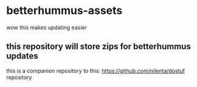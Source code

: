 # betterhummus-assets
wow this makes updating easier

## this repository will store zips for betterhummus updates

this is a companion repository to this: https://github.com/nilenta/dostuf repository
